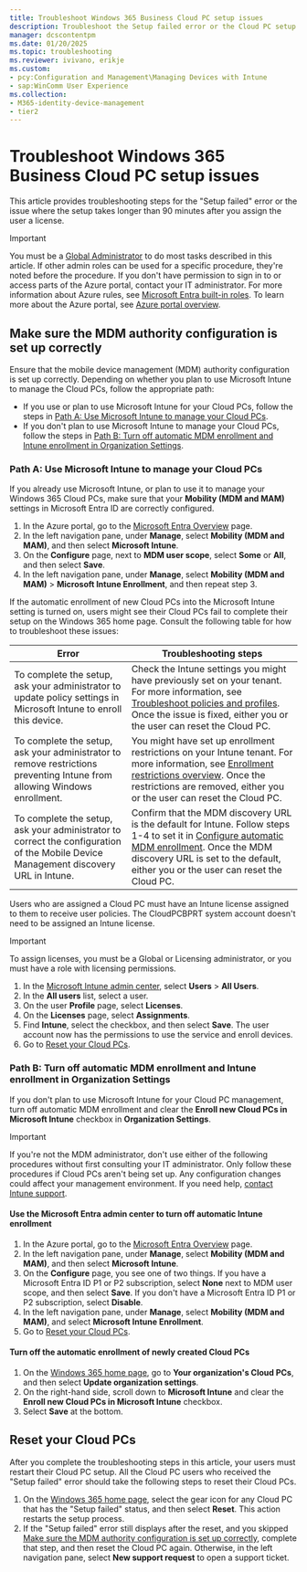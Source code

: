 ```yaml
---
title: Troubleshoot Windows 365 Business Cloud PC setup issues
description: Troubleshoot the Setup failed error or the Cloud PC setup takes longer than 90 minutes after you assign the user a license in Windows 365 Business.
manager: dcscontentpm
ms.date: 01/20/2025
ms.topic: troubleshooting
ms.reviewer: ivivano, erikje
ms.custom:
- pcy:Configuration and Management\Managing Devices with Intune
- sap:WinComm User Experience
ms.collection:
- M365-identity-device-management
- tier2
---
```


# Troubleshoot Windows 365 Business Cloud PC setup issues

This article provides troubleshooting steps for the "Setup failed" error or the issue where the setup takes longer than 90 minutes after you assign the user a license.

> [!IMPORTANT]
> You must be a [Global Administrator](/entra/identity/role-based-access-control/permissions-reference#global-administrator) to do most tasks described in this article. If other admin roles can be used for a specific procedure, they're noted before the procedure. If you don't have permission to sign in to or access parts of the Azure portal, contact your IT administrator. For more information about Azure rules, see [Microsoft Entra built-in roles](/azure/active-directory/roles/permissions-reference). To learn more about the Azure portal, see [Azure portal overview](/azure/azure-portal/azure-portal-overview).

## Make sure the MDM authority configuration is set up correctly

Ensure that the mobile device management (MDM) authority configuration is set up correctly. Depending on whether you plan to use Microsoft Intune to manage the Cloud PCs, follow the appropriate path:

- If you use or plan to use Microsoft Intune for your Cloud PCs, follow the steps in [Path A: Use Microsoft Intune to manage your Cloud PCs](#path-a-use-microsoft-intune-to-manage-your-cloud-pcs).
- If you don't plan to use Microsoft Intune to manage your Cloud PCs, follow the steps in [Path B: Turn off automatic MDM enrollment and Intune enrollment in Organization Settings](#path-b-turn-off-automatic-mdm-enrollment-and-intune-enrollment-in-organization-settings).

### Path A: Use Microsoft Intune to manage your Cloud PCs

If you already use Microsoft Intune, or plan to use it to manage your Windows 365 Cloud PCs, make sure that your **Mobility (MDM and MAM)** settings in Microsoft Entra ID are correctly configured.

1. In the Azure portal, go to the [Microsoft Entra Overview](https://go.microsoft.com/fwlink/p/?linkid=516942) page.
2. In the left navigation pane, under **Manage**, select **Mobility (MDM and MAM)**, and then select **Microsoft Intune**.
3. On the **Configure** page, next to **MDM user scope**, select **Some** or **All**, and then select **Save**.
4. In the left navigation pane, under **Manage**, select **Mobility (MDM and MAM)** > **Microsoft Intune Enrollment**, and then repeat step 3.

If the automatic enrollment of new Cloud PCs into the Microsoft Intune setting is turned on, users might see their Cloud PCs fail to complete their setup on the Windows 365 home page. Consult the following table for how to troubleshoot these issues:

| Error | Troubleshooting steps |
| --- | --- |
| To complete the setup, ask your administrator to update policy settings in Microsoft Intune to enroll this device. | Check the Intune settings you might have previously set on your tenant. For more information, see [Troubleshoot policies and profiles](../mem/intune/device-configuration/troubleshoot-policies-in-microsoft-intune.md). Once the issue is fixed, either you or the user can reset the Cloud PC. |
| To complete the setup, ask your administrator to remove restrictions preventing Intune from allowing Windows enrollment.| You might have set up enrollment restrictions on your Intune tenant. For more information, see [Enrollment restrictions overview](/mem/intune/enrollment/enrollment-restrictions-set). Once the restrictions are removed, either you or the user can reset the Cloud PC. |
| To complete the setup, ask your administrator to correct the configuration of the Mobile Device Management discovery URL in Intune.| Confirm that the MDM discovery URL is the default for Intune. Follow steps 1-4 to set it in [Configure automatic MDM enrollment](/mem/intune/enrollment/windows-enroll#configure-automatic-mdm-enrollment). Once the MDM discovery URL is set to the default, either you or the user can reset the Cloud PC. |

Users who are assigned a Cloud PC must have an Intune license assigned to them to receive user policies. The CloudPCBPRT system account doesn't need to be assigned an Intune license.

> [!IMPORTANT]
> To assign licenses, you must be a Global or Licensing administrator, or you must have a role with licensing permissions.

1. In the [Microsoft Intune admin center](https://go.microsoft.com/fwlink/p/?linkid=2169290), select **Users** > **All Users**.
2. In the **All users** list, select a user.
3. On the user **Profile** page, select **Licenses**.
4. On the **Licenses** page, select **Assignments**.
5. Find **Intune**, select the checkbox, and then select **Save**. The user account now has the permissions to use the service and enroll devices.
6. Go to [Reset your Cloud PCs](#reset-your-cloud-pcs).

### Path B: Turn off automatic MDM enrollment and Intune enrollment in Organization Settings

If you don't plan to use Microsoft Intune for your Cloud PC management, turn off automatic MDM enrollment and clear the **Enroll new Cloud PCs in Microsoft Intune** checkbox in **Organization Settings**.

> [!IMPORTANT]
> If you're not the MDM administrator, don't use either of the following procedures without first consulting your IT administrator. Only follow these procedures if Cloud PCs aren't being set up. Any configuration changes could affect your management environment. If you need help, [contact Intune support](/mem/get-support).

<a name='use-the-azure-ad-portal-to-turn-off-automatic-intune-enrollment'></a>

#### Use the Microsoft Entra admin center to turn off automatic Intune enrollment

1. In the Azure portal, go to the [Microsoft Entra Overview](https://go.microsoft.com/fwlink/p/?linkid=516942) page.
2. In the left navigation pane, under **Manage**, select **Mobility (MDM and MAM)**, and then select **Microsoft Intune**.
3. On the **Configure** page, you see one of two things. If you have a Microsoft Entra ID P1 or P2 subscription, select **None** next to MDM user scope, and then select **Save**. If you don't have a Microsoft Entra ID P1 or P2 subscription, select **Disable**.
4. In the left navigation pane, under **Manage**, select **Mobility (MDM and MAM)**, and select **Microsoft Intune Enrollment**.
5. Go to [Reset your Cloud PCs](#reset-your-cloud-pcs).

#### Turn off the automatic enrollment of newly created Cloud PCs

1. On the [Windows 365 home page](https://windows365.microsoft.com), go to **Your organization's Cloud PCs**, and then select **Update organization settings**.
2. On the right-hand side, scroll down to **Microsoft Intune** and clear the **Enroll new Cloud PCs in Microsoft Intune** checkbox.
3. Select **Save** at the bottom.

## Reset your Cloud PCs

After you complete the troubleshooting steps in this article, your users must restart their Cloud PC setup. All the Cloud PC users who received the "Setup failed" error should take the following steps to reset their Cloud PCs.

1. On the [Windows 365 home page](https://windows365.microsoft.com), select the gear icon for any Cloud PC that has the "Setup failed" status, and then select **Reset**. This action restarts the setup process.
2. If the "Setup failed" error still displays after the reset, and you skipped [Make sure the MDM authority configuration is set up correctly](#make-sure-the-mdm-authority-configuration-is-set-up-correctly), complete that step, and then reset the Cloud PC again. Otherwise, in the left navigation pane, select **New support request** to open a support ticket.
